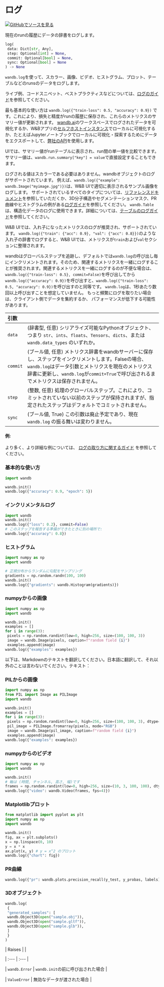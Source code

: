 # ログ

[![](https://www.tensorflow.org/images/GitHub-Mark-32px.png)GitHubでソースを見る](https://www.github.com/wandb/client/tree/c4726707ed83ebb270a2cf84c4fd17b8684ff699/wandb/sdk/wandb_run.py#L1555-L1750)

現在のrunの履歴にデータの辞書をログします。

```python
log(
 data: Dict[str, Any],
 step: Optional[int] = None,
 commit: Optional[bool] = None,
 sync: Optional[bool] = None
) -> None
```

`wandb.log`を使って、スカラー、画像、ビデオ、ヒストグラム、プロット、テーブルなどのrunsのデータをログします。

ライブ例、コードスニペット、ベストプラクティスなどについては、[ログのガイド](https://docs.wandb.ai/guides/track/log)を参照してください。

最も基本的な使い方は `wandb.log({"train-loss": 0.5, "accuracy": 0.9})` です。これにより、損失と精度がrunの履歴に保存され、これらのメトリクスのサマリー値が更新されます。
[wandb.ai](https://wandb.ai)のワークスペースでログされたデータを可視化するか、W&Bアプリの[セルフホストインスタンス](https://docs.wandb.ai/guides/hosting)でローカルに可視化するか、たとえばJupyterノートブックでローカルに可視化・探索するためにデータをエクスポートして、[弊社のAPI](https://docs.wandb.ai/guides/track/public-api-guide)を使用します。

UIでは、サマリー値がrunテーブルに表示され、run間の単一値を比較できます。
サマリー値は、`wandb.run.summary["key"] = value`で直接設定することもできます。

ログされる値はスカラーである必要はありません。wandbオブジェクトのログがサポートされています。
例えば、`wandb.log({"example": wandb.Image("myimage.jpg")})`は、W&B UIで適切に表示されるサンプル画像をログします。
サポートされているすべてのタイプについては、[リファレンスドキュメント](https://docs.wandb.com/ref/python/data-types)を参照していただくか、3D分子構造やセグメンテーションマスク、PR曲線やヒストグラムの例がある[ログガイド](https://docs.wandb.ai/guides/track/log)を参照してください。
`wandb.Table`は、構造化データのログに使用できます。詳細については、[テーブルのログガイド](https://docs.wandb.ai/guides/data-vis/log-tables)を参照してください。

W&B UIでは、入れ子になったメトリクスのログが推奨され、サポートされています。
`wandb.log({"train": {"acc": 0.9}, "val": {"acc": 0.8}})`のような入れ子の辞書でログすると、W&B UIでは、メトリクスが`train`および`val`セクションに整理されます。

wandbはグローバルステップを追跡し、デフォルトでは`wandb.log`の呼び出し毎にインクリメントされます。そのため、関連するメトリクスを一緒にログすることが推奨されます。関連するメトリクスを一緒にログするのが不便な場合は、`wandb.log({"train-loss": 0.5}, commit=False)`を呼び出してから`wandb.log({"accuracy": 0.9})`を呼び出すと、`wandb.log({"train-loss": 0.5, "accuracy": 0.9})`を呼び出すのと同等です。
`wandb.log`は、1秒あたり数回以上呼び出すことを想定していません。
もっと頻繁にログを取りたい場合は、クライアント側でデータを集約するか、
パフォーマンスが低下する可能性があります。

| 引数 | |
| :--- | :--- |
| `data` | (辞書型, 任意) シリアライズ可能なPythonオブジェクト、つまり `str`、`ints`、`floats`、`Tensors`、`dicts`、または `wandb.data_types` のいずれか。 |
| `commit` | (ブール値, 任意) メトリクス辞書をwandbサーバーに保存し、ステップをインクリメントします。Falseの場合、`wandb.log`はデータ引数とメトリクスを現在のメトリクス辞書に更新し、`wandb.log`が`commit=True`で呼び出されるまでメトリクスは保存されません。 |
| `step` | (整数, 任意) 処理のグローバルステップ。これにより、コミットされていない以前のステップが保持されますが、指定されたステップはデフォルトでコミットされません。 |
| `sync` | (ブール値, True) この引数は廃止予定であり、現在 `wandb.log` の振る舞いは変わりません。 |



#### 例:

より多く、より詳細な例については、
[ログの取り方に関するガイド](https://docs.wandb.com/guides/track/log) を参照してください。

### 基本的な使い方

```python
import wandb

wandb.init()
wandb.log({"accuracy": 0.9, "epoch": 5})
```

### インクリメンタルログ

```python
import wandb
wandb.init()
wandb.log({"loss": 0.2}, commit=False)
# このステップを報告する準備ができたときに別の場所で:
wandb.log({"accuracy": 0.8})
```

### ヒストグラム

```python
import numpy as np
import wandb

# 正規分布からランダムに勾配をサンプリング
gradients = np.random.randn(100, 100)
wandb.init()
wandb.log({"gradients": wandb.Histogram(gradients)})
```

### numpyからの画像

```python
import numpy as np
import wandb

wandb.init()
examples = []
for i in range(3):
 pixels = np.random.randint(low=0, high=256, size=(100, 100, 3))
 image = wandb.Image(pixels, caption=f"random field {i}")
 examples.append(image)
wandb.log({"examples": examples})
```
以下は、Markdownのテキストを翻訳してください。日本語に翻訳して、それ以外のことは言わないでください。テキスト：

### PILからの画像

```python
import numpy as np
from PIL import Image as PILImage
import wandb

wandb.init()
examples = []
for i in range(3):
 pixels = np.random.randint(low=0, high=256, size=(100, 100, 3), dtype=np.uint8)
 pil_image = PILImage.fromarray(pixels, mode="RGB")
 image = wandb.Image(pil_image, caption=f"random field {i}")
 examples.append(image)
wandb.log({"examples": examples})
```

### numpyからのビデオ

```python
import numpy as np
import wandb

wandb.init()
# 軸は (時間, チャンネル, 高さ, 幅)です
frames = np.random.randint(low=0, high=256, size=(10, 3, 100, 100), dtype=np.uint8)
wandb.log({"video": wandb.Video(frames, fps=4)})
```
### Matplotlibプロット

```python
from matplotlib import pyplot as plt
import numpy as np
import wandb

wandb.init()
fig, ax = plt.subplots()
x = np.linspace(0, 10)
y = x * x
ax.plot(x, y) # y = x^2 のプロット
wandb.log({"chart": fig})
```

### PR曲線
```python
wandb.log({"pr": wandb.plots.precision_recall(y_test, y_probas, labels)})
```

### 3Dオブジェクト
```python
wandb.log(
 {
 "generated_samples": [
 wandb.Object3D(open("sample.obj")),
 wandb.Object3D(open("sample.gltf")),
 wandb.Object3D(open("sample.glb")),
 ]
 }
)
```
| Raises | |

| :--- | :--- |

| `wandb.Error` | `wandb.init`の前に呼び出された場合 |

| `ValueError` | 無効なデータが渡された場合 |